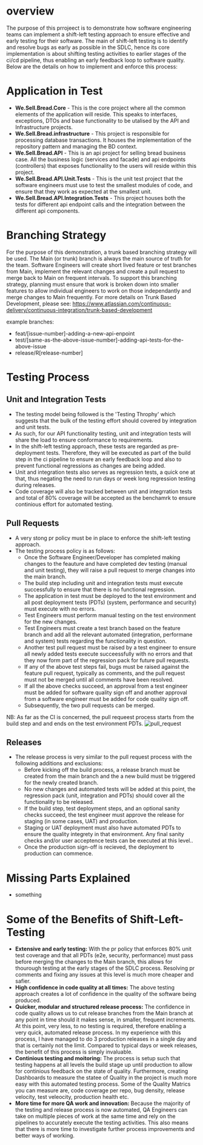# overview
The purpose of this prrojeect is to demonstrate how software engineering teams can implement a shift-left testing approach to ensure effective and early testing for their software. The main of shift-left testing is to identify and resolve bugs as early as possible in the SDLC, hence its core implementation is about shifting testing activities to earlier stages of the ci/cd pipeline, thus enabling an early feedback loop to software quality. Below are the details on how to implement and enforce this process:

# Application in Test
* **We.Sell.Bread.Core** - This is the core project where all the common elements of the application will reside. This speaks to interfaces, exceptions, DTOs and base functionality to be utalised by the API and Infrastructure projects.
* **We.Sell.Bread.infrastructure** - This project is responsible for processing database transactions. It houses the implementation of the repository pattern and managing the BD context.
* **We.Sell.Bread.API** - This is an api project for selling bread business case. All the business logic (services and facade) and api endpoints (controllers) that exposes functionality to the users will reside within this project.
* **We.Sell.Bread.API.Unit.Tests** - This is the unit test project that the software engineers must use to test the smallest modules of code, and ensure that they work as expected at the smallest unit.
* **We.Sell.Bread.API.Integration.Tests** - This project houses both the tests for different api endpoint calls and the integration between the different api components.

# Branching Strategy
For the purpose of this demonstration, a trunk based branching strategy will be used. The Main (or trunk) branch is always the main source of truth for the team. Software Engineers will create short lived feature or test branches from Main, implement the relevant changes and create a pull request to merge back to Main on frequent intervals. To support this branching strategy, planning must ensure that work is broken down into smaller features to allow individual engineers to work on those independantly and merge changes to Main frequently. For more details on Trunk Based Development, please see: https://www.atlassian.com/continuous-delivery/continuous-integration/trunk-based-development

example branches:
- feat/[issue-number]-adding-a-new-api-enpoint
- test/[same-as-the-above-issue-number]-adding-api-tests-for-the-above-issue
- release/R[release-number]

# Testing Process

## Unit and Integration Tests
- The testing model being followed is the 'Testing Throphy' which suggests that the bulk of the testing effort should covered by integration and unit tests.
- As such, for our API functionality testing, unit and integration tests will share the load to ensure conformance to requirements.
- In the shift-left testing approach, these tests are regarded as pre-deployment tests. Therefore, they will be executed as part of the build step in the ci pipeline to ensure an early feedback loop and also to prevent functional regressions as changes are being added.
- Unit and integration tests also serves as regression tests, a quick one at that, thus negating the need to run days or week long regression testing during releases.
- Code coverage will also be tracked between unit and integrration tests and total of 80% coverage will be accepted as the benchamrk to ensure continious effort for automated testing.

## Pull Requests
- A very stong pr policy must be in place to enforce the shift-left testing approach. 
- The testing process policy is as follows:
    - Once the Software Engineer/Developer has completed making changes to the feauture and have completed dev testing (manual and unit testing), they will raise a pull request to merge changes into the main branch.
    - The build step including unit and integration tests must execute successfully to ensure that there is no functional regression.
    - The application in test must be deployed to the test environment and all post deployment tests (PDTs) (system, performance and security) must execute with no errors.
    - Test Engineers must perform manual testing on the test environment for the new changes.
    - Test Engineers must create a test branch based on the feature branch and add all the relevant automated (integration, performane and system) tests regarding the functionality in question.  
    - Another test pull request must be raised by a test engineer to ensure all newly added tests execute succeessfully with no errors and that they now form part of the regression pack for future pull requests.
    - If any of the above test steps fail, bugs must be raised against the feature pull request, typically as comments, and the pull request must not be merged until all comments have been resolved.
    - If all the above checks succeed, an approval from a test engineer must be added for software quality sign off and another approval from a software engineer must be added for code quality sign off.
    - Subsequently, the two pull requests can be merged.

NB: As far as the CI is concerned, the pull requeest process starts from the build step and and ends on the test environment PDTs.
![pull_request](https://github.com/Thumbeza/shift-left-testing-example/assets/115139003/fedff177-a80f-4d27-827b-089991dbf3d4)


## Releases
- The release process is very similar to the pull request process with the following additions and exclusions:
    - Before kicking off the build process, a release branch must be created from the main branch and the a new build must be triggered for the newly created branch.
    - No new changes and automated tests will be added at this point, the regression pack (unit, integration and PDTs) should cover all the functionality to be released.
    - If the build step, test deployment steps, and an optional sanity checks succeed, the test engineer must approve the release for staging (in some cases, UAT) and production.
    - Staging or UAT deployment must also have automated PDTs to ensure the quality integrety in that environment. Any final sanity checks and/or user acceptence tests can be executed at this level..
    - Once the production sign-off is recieved, the deployment to production can commence.

# Missing Parts Explained
- something

# Some of the Benefits of Shift-Left-Testing
* **Extensive and early testing:** With the pr policy that enforces 80% unit test coverage and that all PDTs (e2e, security, performance) must pass before merging the changes to the Main branch, this allows for thourough testing at the early stages of the SDLC process. Resolving pr comments and fixing any issues at this level is much more cheaper and safier.
* **High confidence in code quality at all times:** The above testing approach creates a lot of confidence in the quality of the software being produced.
* **Quicker, modular and structured release process:** The confidence in code quality allows us to cut release branches from the Main branch at any point in time should it makes sense, in smaller, frequent increments. At this point, very less, to no testing is required, therefore enabling a very quick, automated release process. In my experience with this process, I have managed to do 3 production releases in a single day and that is certainly not the limit. Compared to typical days or week releases, the benefit of this process is simply invaluable.
* **Continious testing and moitoring:** The process is setup such that testing happens at all levels the build stage up until production to allow for continious feedback on the state of quality. Furthermore, creating Dashboards to measure the statee of Quality in the project is much more easy with this automated testing process. Some of the Quality Matrics you can measure are, code coverage per repo, bug density, release velocity, test veleocity, production health etc.
* **More time for more QA work and innovation:** Because the majority of the testing and release process is now automated, QA Engineers can take on multiple pieces of work at the same time and rely on the pipelines to accurately execute the testing activities. This also means that there is more time to investigate further process improvements and better ways of working.


